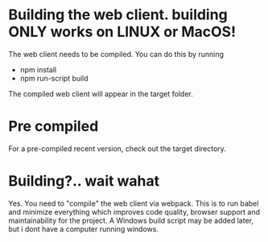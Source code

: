 # Building the web client. building ONLY works on LINUX or MacOS!
The web client needs to be compiled. You can do this by running
 * npm install
 * npm run-script build
 
 The compiled web client will appear in the target folder.

# Pre compiled
For a pre-compiled recent version, check out the target directory.

# Building?.. wait wahat
Yes. You need to "compile" the web client via webpack.
This is to run babel and minimize everything which improves code quality, browser support and maintainability for the project.
A Windows build script may be added later, but i dont have a computer running windows.
